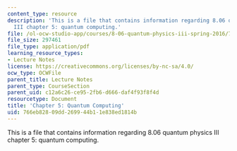 ```yaml
---
content_type: resource
description: 'This is a file that contains information regarding 8.06 quantum physics
  III chapter 5: quantum computing.'
file: /ol-ocw-studio-app/courses/8-06-quantum-physics-iii-spring-2016/766eb82809dd269944b11e838ed1814b_MIT8_06S16_chap5.pdf
file_size: 297461
file_type: application/pdf
learning_resource_types:
- Lecture Notes
license: https://creativecommons.org/licenses/by-nc-sa/4.0/
ocw_type: OCWFile
parent_title: Lecture Notes
parent_type: CourseSection
parent_uid: c12a6c26-ce95-2fb6-d666-daf4f93f8f4d
resourcetype: Document
title: 'Chapter 5: Quantum Computing'
uid: 766eb828-09dd-2699-44b1-1e838ed1814b
---
```

This is a file that contains information regarding 8.06 quantum physics III chapter 5: quantum computing.